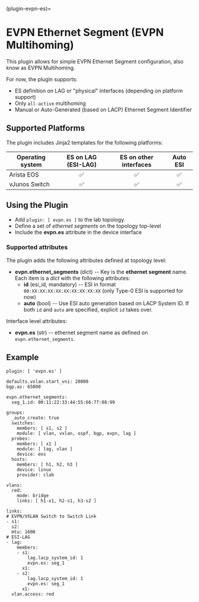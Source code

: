 (plugin-evpn-es)=
# EVPN Ethernet Segment (EVPN Multihoming)

This plugin allows for simple EVPN Ethernet Segment configuration, also know as EVPN Multihoming.

For now, the plugin supports:
* ES definition on LAG or "physical" interfaces (depending on platform support)
* Only `all-active` multihoming
* Manual or Auto-Generated (based on LACP) Ethernet Segment Identifier

## Supported Platforms

The plugin includes Jinja2 templates for the following platforms:

| Operating system    | ES on LAG (ESI-LAG) | ES on other interfaces | Auto ESI |
| ------------------- | :--: | :--: | :--: |
| Arista EOS          |  ✅  |  ✅  |  ✅  |
| vJunos Switch       |  ✅  |  ✅  |  ✅  |


## Using the Plugin

* Add `plugin: [ evpn.es ]` to the lab topology.
* Define a set of *ethernet segments* on the topology top-level
* Include the **evpn.es** attribute in the device interface

### Supported attributes

The plugin adds the following attributes defined at topology level:
* **evpn.ethernet_segments** (dict) -- Key is the **ethernet segment** name. Each item is a *dict* with the following attributes:
    * **id** (esi_id, mandatory) -- ESI in format `00:XX:XX:XX:XX:XX:XX:XX:XX:XX` (only Type-0 ESI is supported for now)
    * **auto** (bool) -- Use ESI auto generation based on LACP System ID. If both `id` and `auto` are specified, explicit `id` takes over.

Interface level attributes:
* **evpn.es** (str) -- ethernet segment name as defined on `evpn.ethernet_segments`.

## Example

```
plugin: [ 'evpn.es' ]

defaults.vxlan.start_vni: 20000
bgp.as: 65000

evpn.ethernet_segments:
  seg_1.id: 00:11:22:33:44:55:66:77:88:99

groups:
  _auto_create: true
  switches:
    members: [ s1, s2 ]
    module: [ vlan, vxlan, ospf, bgp, evpn, lag ]
  probes:
    members: [ x1 ]
    module: [ lag, vlan ]
    device: eos
  hosts:
    members: [ h1, h2, h3 ]
    device: linux
    provider: clab

vlans:
  red:
    mode: bridge
    links: [ h1-x1, h2-s1, h3-s2 ]

links:
# EVPN/VXLAN Switch to Switch Link
- s1:
  s2:
  mtu: 1600
# ESI-LAG
- lag:
    members:
    - s1:
        lag.lacp_system_id: 1
        evpn.es: seg_1
      x1:
    - s2:
        lag.lacp_system_id: 1
        evpn.es: seg_1
      x1:
  vlan.access: red
```
